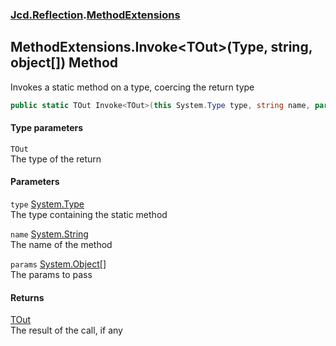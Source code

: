 ### [Jcd.Reflection](Jcd_Reflection.md 'Jcd.Reflection').[MethodExtensions](Jcd_Reflection_MethodExtensions.md 'Jcd.Reflection.MethodExtensions')
## MethodExtensions.Invoke&lt;TOut&gt;(Type, string, object[]) Method
Invokes a static method on a type, coercing the return type   
```csharp
public static TOut Invoke<TOut>(this System.Type type, string name, params object[] @params);
```
#### Type parameters
<a name='Jcd_Reflection_MethodExtensions_Invoke_TOut_(System_Type_string_object__)_TOut'></a>
`TOut`  
The type of the return
  
#### Parameters
<a name='Jcd_Reflection_MethodExtensions_Invoke_TOut_(System_Type_string_object__)_type'></a>
`type` [System.Type](https://docs.microsoft.com/en-us/dotnet/api/System.Type 'System.Type')  
The type containing the static method
  
<a name='Jcd_Reflection_MethodExtensions_Invoke_TOut_(System_Type_string_object__)_name'></a>
`name` [System.String](https://docs.microsoft.com/en-us/dotnet/api/System.String 'System.String')  
The name of the method
  
<a name='Jcd_Reflection_MethodExtensions_Invoke_TOut_(System_Type_string_object__)_params'></a>
`params` [System.Object](https://docs.microsoft.com/en-us/dotnet/api/System.Object 'System.Object')[[]](https://docs.microsoft.com/en-us/dotnet/api/System.Array 'System.Array')  
The params to pass
  
#### Returns
[TOut](Jcd_Reflection_MethodExtensions_Invoke_TOut_(System_Type_string_object__).md#Jcd_Reflection_MethodExtensions_Invoke_TOut_(System_Type_string_object__)_TOut 'Jcd.Reflection.MethodExtensions.Invoke&lt;TOut&gt;(System.Type, string, object[]).TOut')  
The result of the call, if any
